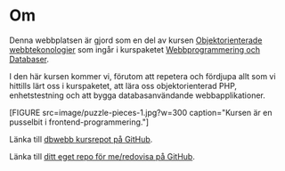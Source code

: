---
...
Om
=========================

Denna webbplatsen är gjord som en del av kursen [Objektorienterade webbtekonologier](https://dbwebb.se/kurser/oophp-v4) som ingår i kurspaketet [Webbprogrammering och Databaser](https://www.bth.se/kurspaket/KP852/20172/).

I den här kursen kommer vi, förutom att repetera och fördjupa allt som vi hittills lärt oss i kurspaketet, att lära oss objektorienterad PHP, enhetstestning och att bygga databasanvändande webbapplikationer.

[FIGURE src=image/puzzle-pieces-1.jpg?w=300 caption="Kursen är en pusselbit i frontend-programmering."]

Länka till [dbwebb kursrepot på GitHub](https://github.com/dbwebbse/XXX).

Länka till [ditt eget repo för me/redovisa på GitHub](https://github.com/XXX/XXX).
